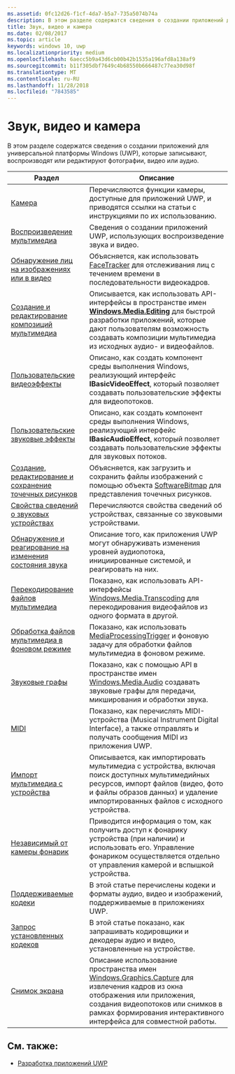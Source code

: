 ```yaml
---
ms.assetid: 0fc12d26-f1cf-4da7-b5a7-735a5074b74a
description: В этом разделе содержатся сведения о создании приложений для универсальной платформы Windows (UWP), которые записывают, воспроизводят или редактируют фотографии, видео или аудио.
title: Звук, видео и камера
ms.date: 02/08/2017
ms.topic: article
keywords: windows 10, uwp
ms.localizationpriority: medium
ms.openlocfilehash: 6aecc5b9a43d6cb00b42b1535a196afd8a138af9
ms.sourcegitcommit: b11f305dbf7649c4b68550b666487c77ea30d98f
ms.translationtype: MT
ms.contentlocale: ru-RU
ms.lasthandoff: 11/28/2018
ms.locfileid: "7843585"
---
```

# <a name="audio-video-and-camera"></a>Звук, видео и камера


В этом разделе содержатся сведения о создании приложений для универсальной платформы Windows (UWP), которые записывают, воспроизводят или редактируют фотографии, видео или аудио.
 
| Раздел                                                                                             | Описание                                                                                                                                                                                                                                                                                    |
|---------------------------------------------------------------------------------------------------|------------------------------------------------------------------------------------------------------------------------------------------------------------------------------------------------------------------------------------------------------------------------------------------------|
| [Камера](camera.md) | Перечисляются функции камеры, доступные для приложений UWP, и приводятся ссылки на статьи с инструкциями по их использованию. |
| [Воспроизведение мультимедиа](media-playback.md) | Сведения о создании приложений UWP, использующих воспроизведение звука и видео. |
| [Обнаружение лиц на изображениях или в видео](detect-and-track-faces-in-an-image.md) | Объясняется, как использовать [FaceTracker](https://msdn.microsoft.com/library/windows/apps/dn974150) для отслеживания лиц с течением времени в последовательности видеокадров. |
| [Создание и редактирование композиций мультимедиа](media-compositions-and-editing.md) | Описывается, как использовать API-интерфейсы в пространстве имен [**Windows.Media.Editing**](https://msdn.microsoft.com/library/windows/apps/dn640565) для быстрой разработки приложений, которые дают пользователям возможность создавать композиции мультимедиа из исходных аудио- и видеофайлов. |
| [Пользовательские видеоэффекты](custom-video-effects.md) | Описано, как создать компонент среды выполнения Windows, реализующий интерфейс **IBasicVideoEffect**, который позволяет создавать пользовательские эффекты для видеопотоков. |
| [Пользовательские звуковые эффекты](custom-audio-effects.md) | Описано, как создать компонент среды выполнения Windows, реализующий интерфейс **IBasicAudioEffect**, который позволяет создавать пользовательские эффекты для звуковых потоков. |
| [Создание, редактирование и сохранение точечных рисунков](imaging.md) | Объясняется, как загрузить и сохранить файлы изображений с помощью объекта [SoftwareBitmap](https://msdn.microsoft.com/library/windows/apps/dn887358) для представления точечных рисунков.  |
| [Свойства сведений о звуковых устройствах](audio-device-information-properties.md)  | Перечисляются свойства сведений об устройствах, связанные со звуковыми устройствами. |
| [Обнаружение и реагирование на изменения состояния звука](detect-and-respond-to-audio-state-changes.md)  | Описание того, как приложения UWP могут обнаруживать изменения уровней аудиопотока, инициированные системой, и реагировать на них. |
| [Перекодирование файлов мультимедиа](transcode-media-files.md) | Показано, как использовать API-интерфейсы [Windows.Media.Transcoding](https://msdn.microsoft.com/library/windows/apps/br207105) для перекодирования видеофайлов из одного формата в другой. |
| [Обработка файлов мультимедиа в фоновом режиме](process-media-files-in-the-background.md) | Показано, как использовать [MediaProcessingTrigger](https://msdn.microsoft.com/library/windows/apps/dn806005) и фоновую задачу для обработки файлов мультимедиа в фоновом режиме. |
| [Звуковые графы](audio-graphs.md) | Показано, как с помощью API в пространстве имен [Windows.Media.Audio](https://msdn.microsoft.com/library/windows/apps/dn914341) создавать звуковые графы для передачи, микширования и обработки звука. |
| [MIDI](midi.md) | Показано, как перечислять MIDI-устройства (Musical Instrument Digital Interface), а также отправлять и получать сообщения MIDI из приложения UWP. |
| [Импорт мультимедиа с устройства](import-media-from-a-device.md) | Описывается, как импортировать мультимедиа с устройства, включая поиск доступных мультимедийных ресурсов, импорт файлов (видео, фото и файлы образов данных) и удаление импортированных файлов с исходного устройства. |
| [Независимый от камеры фонарик](camera-independent-flashlight.md) | Приводится информация о том, как получить доступ к фонарику устройства (при наличии) и использовать его. Управление фонариком осуществляется отдельно от управления камерой и вспышкой устройства. |
| [Поддерживаемые кодеки](supported-codecs.md) | В этой статье перечислены кодеки и форматы аудио, видео и изображений, поддерживаемые в приложениях UWP. |
| [Запрос установленных кодеков](codec-query.md) | В этой статье показано, как запрашивать кодировщики и декодеры аудио и видео, установленные на устройстве. |
| [Снимок экрана](screen-capture.md) | Описание использование пространства имен [Windows.Graphics.Capture](https://docs.microsoft.com/uwp/api/windows.graphics.capture) для извлечения кадров из окна отображения или приложения, создания видеопотоков или снимков в рамках формирования интерактивного интерфейса для совместной работы. |

## <a name="see-also"></a>См. также:
- [Разработка приложений UWP](https://developer.microsoft.com/windows/develop)

 

 

 




